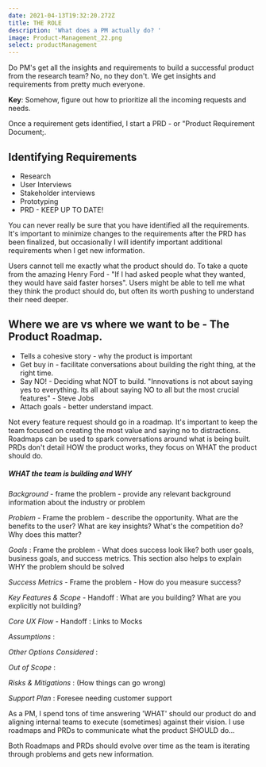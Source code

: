 ```yaml
---
date: 2021-04-13T19:32:20.272Z
title: THE ROLE
description: 'What does a PM actually do? '
image: Product-Management_22.png
select: productManagement
---
```

Do PM's get all the insights and requirements to build a successful product from the research team? No, no they don't. We get insights and requirements from pretty much everyone. 

**Key**: Somehow, figure out how to prioritize all the incoming requests and needs.

Once a requirement gets identified, I start a PRD - or "Product Requirement Document;. 

## Identifying Requirements

* Research
* User Interviews
* Stakeholder interviews
* Prototyping
* PRD - KEEP UP TO DATE! 

You can never really be sure that you have identified all the requirements. It's important to minimize changes to the requirements after the PRD has been finalized, but occasionally I will identify important additional requirements when I get new information.

Users cannot tell me exactly what the product should do. To take a quote from the amazing Henry Ford - "If I had asked people what they wanted, they would have said faster horses". Users might be able to tell me what they think the product should do, but often its worth pushing to understand their need deeper. 

## Where we are vs where we want to be - The Product Roadmap.

* Tells a cohesive story - why the product is important
* Get buy in - facilitate conversations about building the right thing, at the right time.
* Say NO! - Deciding what NOT to build. "Innovations is not about saying yes to everything. Its all about saying NO to all but the most crucial features" - Steve Jobs
* Attach goals - better understand impact.

Not every feature request should go in a roadmap. It's important to keep the team focused on creating the most value and saying no to distractions. Roadmaps can be used to spark conversations around what is being built. PRDs don't detail HOW the product works, they focus on WHAT the product should do.

##### WHAT the team is building and WHY

*Background* - frame the problem - provide any relevant background information about the industry or problem

*Problem* - Frame the problem - describe the opportunity. What are the benefits to the user? What are key insights? What's the competition do? Why does this matter?

*Goals* : Frame the problem - What does success look like? both user goals, business goals, and success metrics. This section also helps to explain WHY the problem should be solved

*Success Metrics* - Frame the problem - How do you measure success?

*Key Features & Scope* - Handoff : What are you building? What are you explicitly not building? 

*Core UX Flow* - Handoff : Links to Mocks

*Assumptions* : 

*Other Options Considered* : 

*Out of Scope* : 

*Risks & Mitigations* : (How things can go wrong)

*Support Plan* : Foresee needing customer support 

As a PM, I spend tons of time answering 'WHAT' should our product do and aligning internal teams to execute (sometimes) against their vision. I use roadmaps and PRDs to communicate what the product SHOULD do...

Both Roadmaps and PRDs should evolve over time as the team is iterating through problems and gets new information.
